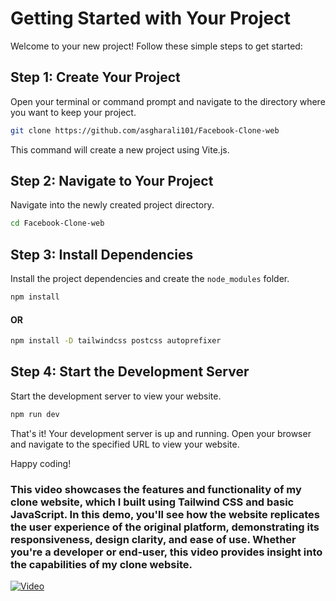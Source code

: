 # Getting Started with Your Project

Welcome to your new project! Follow these simple steps to get started:

## Step 1: Create Your Project

Open your terminal or command prompt and navigate to the directory where you want to keep your project.

```bash
git clone https://github.com/asgharali101/Facebook-Clone-web
```

This command will create a new project using Vite.js.

## Step 2: Navigate to Your Project

Navigate into the newly created project directory.

```bash
cd Facebook-Clone-web
```

## Step 3: Install Dependencies

Install the project dependencies and create the `node_modules` folder.

```bash
npm install
```
#### OR
```bash
npm install -D tailwindcss postcss autoprefixer
```

## Step 4: Start the Development Server

Start the development server to view your website.

```bash
npm run dev
```

That's it! Your development server is up and running. Open your browser and navigate to the specified URL to view your website.

Happy coding!

### This video showcases the features and functionality of my clone website, which I built using Tailwind CSS and basic JavaScript. In this demo, you'll see how the website replicates the user experience of the original platform, demonstrating its responsiveness, design clarity, and ease of use. Whether you're a developer or end-user, this video provides insight into the capabilities of my clone website.
[![Video](https://i.vimeocdn.com/video/1234567890.jpg)](https://vimeo.com/936903644)

